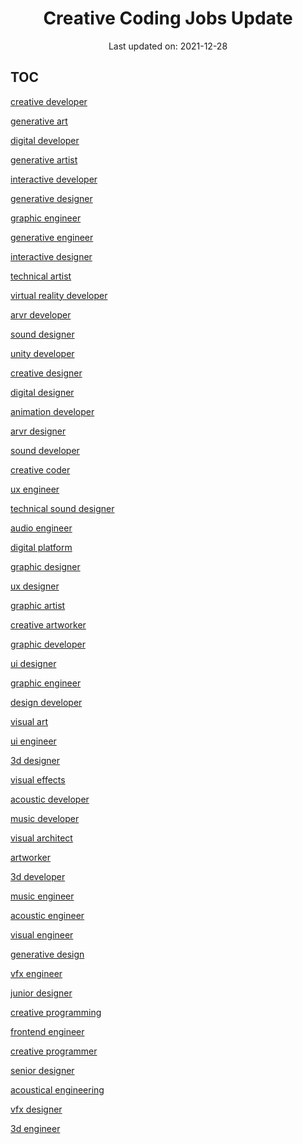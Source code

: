 <h1 align="center">Creative Coding Jobs Update</h1>
<p align="center">Last updated on: 2021-12-28</p>

## TOC


<a href="https://github.com/linooohon/creative-coding-jobs-update/blob/main/JOBLIST/creative%20developer.md" target="_blank">creative developer</a>

<a href="https://github.com/linooohon/creative-coding-jobs-update/blob/main/JOBLIST/generative%20art.md" target="_blank">generative art</a>

<a href="https://github.com/linooohon/creative-coding-jobs-update/blob/main/JOBLIST/digital%20developer.md" target="_blank">digital developer</a>

<a href="https://github.com/linooohon/creative-coding-jobs-update/blob/main/JOBLIST/generative%20artist.md" target="_blank">generative artist</a>

<a href="https://github.com/linooohon/creative-coding-jobs-update/blob/main/JOBLIST/interactive%20developer.md" target="_blank">interactive developer</a>

<a href="https://github.com/linooohon/creative-coding-jobs-update/blob/main/JOBLIST/generative%20designer.md" target="_blank">generative designer</a>

<a href="https://github.com/linooohon/creative-coding-jobs-update/blob/main/JOBLIST/graphic%20engineer.md" target="_blank">graphic engineer</a>

<a href="https://github.com/linooohon/creative-coding-jobs-update/blob/main/JOBLIST/generative%20engineer.md" target="_blank">generative engineer</a>

<a href="https://github.com/linooohon/creative-coding-jobs-update/blob/main/JOBLIST/interactive%20designer.md" target="_blank">interactive designer</a>

<a href="https://github.com/linooohon/creative-coding-jobs-update/blob/main/JOBLIST/technical%20artist.md" target="_blank">technical artist</a>

<a href="https://github.com/linooohon/creative-coding-jobs-update/blob/main/JOBLIST/virtual%20reality%20developer.md" target="_blank">virtual reality developer</a>

<a href="https://github.com/linooohon/creative-coding-jobs-update/blob/main/JOBLIST/arvr%20developer.md" target="_blank">arvr developer</a>

<a href="https://github.com/linooohon/creative-coding-jobs-update/blob/main/JOBLIST/sound%20designer.md" target="_blank">sound designer</a>

<a href="https://github.com/linooohon/creative-coding-jobs-update/blob/main/JOBLIST/unity%20developer.md" target="_blank">unity developer</a>

<a href="https://github.com/linooohon/creative-coding-jobs-update/blob/main/JOBLIST/creative%20designer.md" target="_blank">creative designer</a>

<a href="https://github.com/linooohon/creative-coding-jobs-update/blob/main/JOBLIST/digital%20designer.md" target="_blank">digital designer</a>

<a href="https://github.com/linooohon/creative-coding-jobs-update/blob/main/JOBLIST/animation%20developer.md" target="_blank">animation developer</a>

<a href="https://github.com/linooohon/creative-coding-jobs-update/blob/main/JOBLIST/arvr%20designer.md" target="_blank">arvr designer</a>

<a href="https://github.com/linooohon/creative-coding-jobs-update/blob/main/JOBLIST/sound%20developer.md" target="_blank">sound developer</a>

<a href="https://github.com/linooohon/creative-coding-jobs-update/blob/main/JOBLIST/creative%20coder.md" target="_blank">creative coder</a>

<a href="https://github.com/linooohon/creative-coding-jobs-update/blob/main/JOBLIST/ux%20engineer.md" target="_blank">ux engineer</a>

<a href="https://github.com/linooohon/creative-coding-jobs-update/blob/main/JOBLIST/technical%20sound%20designer.md" target="_blank">technical sound designer</a>

<a href="https://github.com/linooohon/creative-coding-jobs-update/blob/main/JOBLIST/audio%20engineer.md" target="_blank">audio engineer</a>

<a href="https://github.com/linooohon/creative-coding-jobs-update/blob/main/JOBLIST/digital%20platform.md" target="_blank">digital platform</a>

<a href="https://github.com/linooohon/creative-coding-jobs-update/blob/main/JOBLIST/graphic%20designer.md" target="_blank">graphic designer</a>

<a href="https://github.com/linooohon/creative-coding-jobs-update/blob/main/JOBLIST/ux%20designer.md" target="_blank">ux designer</a>

<a href="https://github.com/linooohon/creative-coding-jobs-update/blob/main/JOBLIST/graphic%20artist.md" target="_blank">graphic artist</a>

<a href="https://github.com/linooohon/creative-coding-jobs-update/blob/main/JOBLIST/creative%20artworker.md" target="_blank">creative artworker</a>

<a href="https://github.com/linooohon/creative-coding-jobs-update/blob/main/JOBLIST/graphic%20developer.md" target="_blank">graphic developer</a>

<a href="https://github.com/linooohon/creative-coding-jobs-update/blob/main/JOBLIST/ui%20designer.md" target="_blank">ui designer</a>

<a href="https://github.com/linooohon/creative-coding-jobs-update/blob/main/JOBLIST/graphic%20engineer.md" target="_blank">graphic engineer</a>

<a href="https://github.com/linooohon/creative-coding-jobs-update/blob/main/JOBLIST/design%20developer.md" target="_blank">design developer</a>

<a href="https://github.com/linooohon/creative-coding-jobs-update/blob/main/JOBLIST/visual%20art.md" target="_blank">visual art</a>

<a href="https://github.com/linooohon/creative-coding-jobs-update/blob/main/JOBLIST/ui%20engineer.md" target="_blank">ui engineer</a>

<a href="https://github.com/linooohon/creative-coding-jobs-update/blob/main/JOBLIST/3d%20designer.md" target="_blank">3d designer</a>

<a href="https://github.com/linooohon/creative-coding-jobs-update/blob/main/JOBLIST/visual%20effects.md" target="_blank">visual effects</a>

<a href="https://github.com/linooohon/creative-coding-jobs-update/blob/main/JOBLIST/acoustic%20developer.md" target="_blank">acoustic developer</a>

<a href="https://github.com/linooohon/creative-coding-jobs-update/blob/main/JOBLIST/music%20developer.md" target="_blank">music developer</a>

<a href="https://github.com/linooohon/creative-coding-jobs-update/blob/main/JOBLIST/visual%20architect.md" target="_blank">visual architect</a>

<a href="https://github.com/linooohon/creative-coding-jobs-update/blob/main/JOBLIST/artworker.md" target="_blank">artworker</a>

<a href="https://github.com/linooohon/creative-coding-jobs-update/blob/main/JOBLIST/3d%20developer.md" target="_blank">3d developer</a>

<a href="https://github.com/linooohon/creative-coding-jobs-update/blob/main/JOBLIST/music%20engineer.md" target="_blank">music engineer</a>

<a href="https://github.com/linooohon/creative-coding-jobs-update/blob/main/JOBLIST/acoustic%20engineer.md" target="_blank">acoustic engineer</a>

<a href="https://github.com/linooohon/creative-coding-jobs-update/blob/main/JOBLIST/visual%20engineer.md" target="_blank">visual engineer</a>

<a href="https://github.com/linooohon/creative-coding-jobs-update/blob/main/JOBLIST/generative%20design.md" target="_blank">generative design</a>

<a href="https://github.com/linooohon/creative-coding-jobs-update/blob/main/JOBLIST/vfx%20engineer.md" target="_blank">vfx engineer</a>

<a href="https://github.com/linooohon/creative-coding-jobs-update/blob/main/JOBLIST/junior%20designer.md" target="_blank">junior designer</a>

<a href="https://github.com/linooohon/creative-coding-jobs-update/blob/main/JOBLIST/creative%20programming.md" target="_blank">creative programming</a>

<a href="https://github.com/linooohon/creative-coding-jobs-update/blob/main/JOBLIST/frontend%20engineer.md" target="_blank">frontend engineer</a>

<a href="https://github.com/linooohon/creative-coding-jobs-update/blob/main/JOBLIST/creative%20programmer.md" target="_blank">creative programmer</a>

<a href="https://github.com/linooohon/creative-coding-jobs-update/blob/main/JOBLIST/senior%20designer.md" target="_blank">senior designer</a>

<a href="https://github.com/linooohon/creative-coding-jobs-update/blob/main/JOBLIST/acoustical%20engineering.md" target="_blank">acoustical engineering</a>

<a href="https://github.com/linooohon/creative-coding-jobs-update/blob/main/JOBLIST/vfx%20designer.md" target="_blank">vfx designer</a>

<a href="https://github.com/linooohon/creative-coding-jobs-update/blob/main/JOBLIST/3d%20engineer.md" target="_blank">3d engineer</a>
